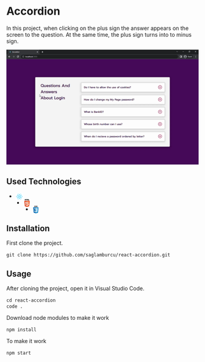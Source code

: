 # Accordion
In this project, when clicking on the plus sign the answer appears on the screen to the question. At the same time, the plus sign turns into to minus sign.

![project](./images/project.gif)

## Used Technologies
* <img align="left" height="20" src="https://raw.githubusercontent.com/github/explore/80688e429a7d4ef2fca1e82350fe8e3517d3494d/topics/react/react.png">

* <img align="left" style="margin-right: 3px" height="20" src="https://raw.githubusercontent.com/github/explore/80688e429a7d4ef2fca1e82350fe8e3517d3494d/topics/html/html.png">

* <img align="left" style="margin-right: 3px" height="20" src="https://raw.githubusercontent.com/github/explore/80688e429a7d4ef2fca1e82350fe8e3517d3494d/topics/css/css.png">

## Installation
First clone the project.
```
git clone https://github.com/saglamburcu/react-accordion.git
```

## Usage
After cloning the project, open it in Visual Studio Code.
```
cd react-accordion
code .
```
Download node modules to make it work
```
npm install
```
To make it work
```
npm start
```